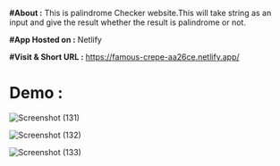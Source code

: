**#About :**
This is palindrome Checker website.This will take string as an input and give the result whether the result is palindrome or not.
 
**#App Hosted on :**
Netlify

**#Visit & Short URL :**
https://famous-crepe-aa26ce.netlify.app/

# Demo :
![Screenshot (131)](https://github.com/shaukat01/palindrome_checker/assets/86542840/392678bd-d69c-4b3f-8d3d-c036af43aeab)

![Screenshot (132)](https://github.com/shaukat01/palindrome_checker/assets/86542840/6aea7e32-3ba1-4e20-a0b2-233ffc6af497)

![Screenshot (133)](https://github.com/shaukat01/palindrome_checker/assets/86542840/d7c5e8fc-9cc4-437d-9f32-19ab141917a7)
